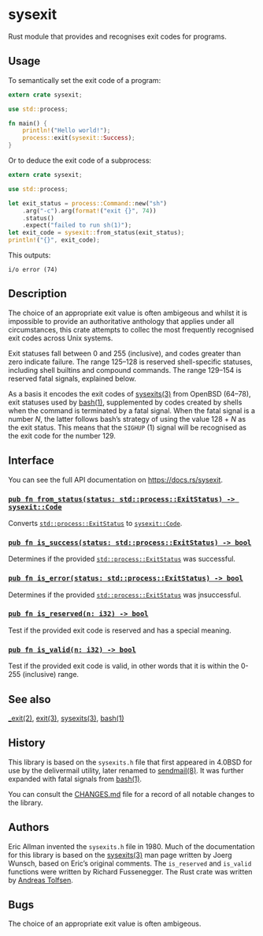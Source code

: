 sysexit
=======

Rust module that provides and recognises exit codes for programs.


Usage
-----

To semantically set the exit code of a program:

```rust
extern crate sysexit;

use std::process;

fn main() {
    println!("Hello world!");
    process::exit(sysexit::Success);
}
```

Or to deduce the exit code of a subprocess:

```rust
extern crate sysexit;

use std::process;

let exit_status = process::Command::new("sh")
    .arg("-c").arg(format!("exit {}", 74))
    .status()
    .expect("failed to run sh(1)");
let exit_code = sysexit::from_status(exit_status);
println!("{}", exit_code);
```

This outputs:

	i/o error (74)


Description
-----------

The choice of an appropriate exit value is often ambigeous and
whilst it is impossible to provide an authoritative anthology that
applies under all circumstances, this crate attempts to collec the
most frequently recognised exit codes across Unix systems.

Exit statuses fall between 0 and 255 (inclusive), and codes greater than
zero indicate failure.  The range 125–128 is reserved shell-specific
statuses, including shell builtins and compound commands.  The range
129–154 is reserved fatal signals, explained below.

As a basis it encodes the exit codes of [sysexits(3)] from OpenBSD
(64–78), exit statuses used by [bash(1)], supplemented by codes
created by shells when the command is terminated by a fatal signal.
When the fatal signal is a number _N_, the latter follows bash’s
strategy of using the value 128 + _N_ as the exit status.  This means
that the `SIGHUP` (1) signal will be recognised as the exit code
for the number 129.


Interface
---------

You can see the full API documentation on <https://docs.rs/sysexit>.

### [`pub fn from_status(status: std::process::ExitStatus) -> sysexit::Code`]
Converts [`std::process::ExitStatus`] to [`sysexit::Code`].

### [`pub fn is_success(status: std::process::ExitStatus) -> bool`]
Determines if the provided [`std::process::ExitStatus`] was successful.

### [`pub fn is_error(status: std::process::ExitStatus) -> bool`]
Determines if the provided [`std::process::ExitStatus`] was jnsuccessful.

### [`pub fn is_reserved(n: i32) -> bool`]
Test if the provided exit code is reserved and has a special meaning.

### [`pub fn is_valid(n: i32) -> bool`]
Test if the provided exit code is valid, in other words that it is
within the 0-255 (inclusive) range.


See also
--------

[_exit(2)], [exit(3)], [sysexits(3)], [bash(1)]


History
-------

This library is based on the `sysexits.h` file that first appeared
in 4.0BSD for use by the delivermail utility, later renamed to
[sendmail(8)].  It was further expanded with fatal signals from
[bash(1)].

You can consult the [CHANGES.md] file for a record of all notable
changes to the library.


Authors
-------

Eric Allman invented the `sysexits.h` file in 1980.  Much of the
documentation for this library is based on the [sysexits(3)] man
page written by Joerg Wunsch, based on Eric’s original comments.
The `is_reserved` and `is_valid` functions were written by Richard
Fussenegger.  The Rust crate was written by [Andreas Tolfsen].


Bugs
----

The choice of an appropriate exit value is often ambigeous.


[Andreas Tolfsen]: https://sny.no/
[CHANGES.md]: https://github.com/andreastt/sysexit/blob/master/CHANGES.md
[_exit(2)]: https://man.openbsd.org/_exit.2
[`pub fn from_status(status: std::process::ExitStatus) -> sysexit::Code`]: https://docs.rs/sysexit/newest/sysexit/fn.from_status.html
[`pub fn is_error(status: std::process::ExitStatus) -> bool`]: https://docs.rs/sysexit/newest/sysexit/fn.is_error.html
[`pub fn is_reserved(n: i32) -> bool`]: https://docs.rs/sysexit/newest/sysexit/fn.is_reserved.html
[`pub fn is_success(status: std::process::ExitStatus) -> bool`]: https://docs.rs/sysexit/newest/sysexit/fn.is_success.html
[`pub fn is_valid(n: i32) -> bool`]: https://docs.rs/sysexit/newest/sysexit/fn.is_valid.html
[`std::process::ExitStatus`]: https://doc.rust-lang.org/std/process/struct.ExitStatus.html
[`sysexit::Code`]: https://docs.rs/sysexit/newest/enum.Code.html
[`sysexit::Unknown`]: https://docs.rs/sysexit/newest/enum.Code.html#variant.Unknown
[sysexits(3)]: https://man.openbsd.org/sysexits.3
[bash(1)]: https://linux.die.net/man/1/bash
[exit(3)]: https://man.openbsd.org/exit.3
[sendmail(8)]: https://man.openbsd.org/sendmail.8
